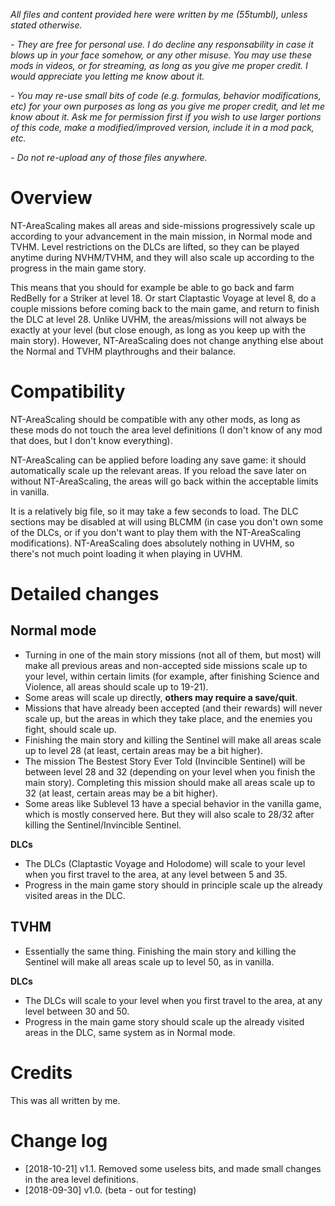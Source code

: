 *All files and content provided here were written by me (55tumbl), unless stated otherwise.*

*- They are free for personal use. I do decline any responsability in case it blows up in your face somehow, or any other misuse.
You may use these mods in videos, or for streaming, as long as you give me proper credit. I would appreciate you letting me know about it.*

*- You may re-use small bits of code (e.g. formulas, behavior modifications, etc) for your own purposes as long as you give me proper credit, and let me know about it.
Ask me for permission first if you wish to use larger portions of this code, make a modified/improved version, include it in a mod pack, etc.*

*- Do not re-upload any of those files anywhere.*

# Overview

NT-AreaScaling makes all areas and side-missions progressively scale up according to your advancement in the main mission, in Normal mode and TVHM. Level restrictions on the DLCs are lifted, so they can be played anytime during NVHM/TVHM, and they will also scale up according to the progress in the main game story.

This means that you should for example be able to go back and farm RedBelly for a Striker at level 18. Or start Claptastic Voyage at level 8, do a couple missions before coming back to the main game, and return to finish the DLC at level 28. Unlike UVHM, the areas/missions will not always be exactly at your level (but close enough, as long as you keep up with the main story). However, NT-AreaScaling does not change anything else about the Normal and TVHM playthroughs and their balance.


# Compatibility

NT-AreaScaling should be compatible with any other mods, as long as these mods do not touch the area level definitions (I don't know of any mod that does, but I don't know everything).

NT-AreaScaling can be applied before loading any save game: it should automatically scale up the relevant areas. If you reload the save later on without NT-AreaScaling, the areas will go back within the acceptable limits in vanilla.

It is a relatively big file, so it may take a few seconds to load. The DLC sections may be disabled at will using BLCMM (in case you don't own some of the DLCs, or if you don't want to play them with the NT-AreaScaling modifications). NT-AreaScaling does absolutely nothing in UVHM, so there's not much point loading it when playing in UVHM.


# Detailed changes

## Normal mode

* Turning in one of the main story missions (not all of them, but most) will make all previous areas and non-accepted side missions scale up to your level, within certain limits (for example, after finishing Science and Violence, all areas should scale up to 19-21).
* Some areas will scale up directly, **others may require a save/quit**.
* Missions that have already been accepted (and their rewards) will never scale up, but the areas in which they take place, and the enemies you fight, should scale up.
* Finishing the main story and killing the Sentinel will make all areas scale up to level 28 (at least, certain areas may be a bit higher).
* The mission The Bestest Story Ever Told (Invincible Sentinel) will be between level 28 and 32 (depending on your level when you finish the main story). Completing this mission should make all areas scale up to 32 (at least, certain areas may be a bit higher).
* Some areas like Sublevel 13 have a special behavior in the vanilla game, which is mostly conserved here. But they will also scale to 28/32 after killing the Sentinel/Invincible Sentinel.

**DLCs**
* The DLCs (Claptastic Voyage and Holodome) will scale to your level when you first travel to the area, at any level between 5 and 35.
* Progress in the main game story should in principle scale up the already visited areas in the DLC.

## TVHM

* Essentially the same thing. Finishing the main story and killing the Sentinel will make all areas scale up to level 50, as in vanilla.

**DLCs**
* The DLCs will scale to your level when you first travel to the area, at any level between 30 and 50.
* Progress in the main game story should scale up the already visited areas in the DLC, same system as in Normal mode.

# Credits

This was all written by me.

# Change log

* [2018-10-21] v1.1. Removed some useless bits, and made small changes in the area level definitions.
* [2018-09-30] v1.0. (beta - out for testing)
